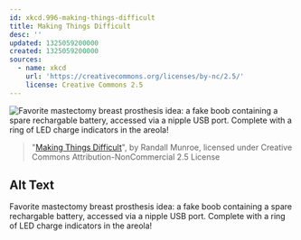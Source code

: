```yaml
---
id: xkcd.996-making-things-difficult
title: Making Things Difficult
desc: ''
updated: 1325059200000
created: 1325059200000
sources:
  - name: xkcd
    url: 'https://creativecommons.org/licenses/by-nc/2.5/'
    license: Creative Commons 2.5
---
```

![Favorite mastectomy breast prosthesis idea: a fake boob containing a spare rechargable battery, accessed via a nipple USB port. Complete with a ring of LED charge indicators in the areola!](https://imgs.xkcd.com/comics/making_things_difficult.png)
> "[Making Things Difficult](https://xkcd.com/996/)", by Randall Munroe, licensed under Creative Commons Attribution-NonCommercial 2.5 License

## Alt Text
Favorite mastectomy breast prosthesis idea: a fake boob containing a spare rechargable battery, accessed via a nipple USB port. Complete with a ring of LED charge indicators in the areola!
